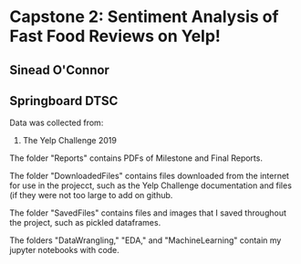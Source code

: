 # Capstone 2: Sentiment Analysis of Fast Food Reviews on Yelp!
## Sinead O'Connor
## Springboard DTSC

 Data was collected from: 
 1)  The Yelp Challenge 2019
 
 The folder "Reports" contains PDFs of Milestone and Final Reports.
 
 The folder "DownloadedFiles" contains files downloaded from the internet for use in the projecct,
 such as the Yelp Challenge documentation and files (if they were not too large to add on github.
 
 The folder "SavedFiles" contains files and images that I saved throughout the project, such as pickled
 dataframes.
 
 The folders "DataWrangling," "EDA," and "MachineLearning" contain my jupyter notebooks with code.

